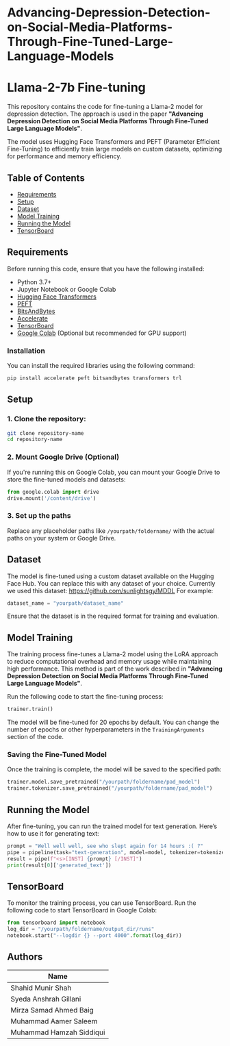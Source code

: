 # Advancing-Depression-Detection-on-Social-Media-Platforms-Through-Fine-Tuned-Large-Language-Models

# Llama-2-7b Fine-tuning

This repository contains the code for fine-tuning a Llama-2 model for depression detection. The approach is used in the paper **"Advancing Depression Detection on Social Media Platforms Through Fine-Tuned Large Language Models"**.

The model uses Hugging Face Transformers and PEFT (Parameter Efficient Fine-Tuning) to efficiently train large models on custom datasets, optimizing for performance and memory efficiency.

## Table of Contents

- [Requirements](#requirements)
- [Setup](#setup)
- [Dataset](#dataset)
- [Model Training](#model-training)
- [Running the Model](#running-the-model)
- [TensorBoard](#tensorboard)

## Requirements

Before running this code, ensure that you have the following installed:

- Python 3.7+
- Jupyter Notebook or Google Colab
- [Hugging Face Transformers](https://huggingface.co/transformers/)
- [PEFT](https://github.com/huggingface/peft)
- [BitsAndBytes](https://github.com/facebookresearch/bitsandbytes)
- [Accelerate](https://huggingface.co/docs/accelerate)
- [TensorBoard](https://www.tensorflow.org/tensorboard)
- [Google Colab](https://colab.research.google.com/) (Optional but recommended for GPU support)

### Installation

You can install the required libraries using the following command:

```bash
pip install accelerate peft bitsandbytes transformers trl
```

## Setup

### 1. Clone the repository:

```bash
git clone repository-name
cd repository-name
```

### 2. Mount Google Drive (Optional)

If you're running this on Google Colab, you can mount your Google Drive to store the fine-tuned models and datasets:

```python
from google.colab import drive
drive.mount('/content/drive')
```

### 3. Set up the paths

Replace any placeholder paths like `/yourpath/foldername/` with the actual paths on your system or Google Drive.

## Dataset

The model is fine-tuned using a custom dataset available on the Hugging Face Hub. You can replace this with any dataset of your choice.
Currently we used this dataset: https://github.com/sunlightsgy/MDDL
For example:
```python
dataset_name = "yourpath/dataset_name"
```

Ensure that the dataset is in the required format for training and evaluation.

## Model Training

The training process fine-tunes a Llama-2 model using the LoRA approach to reduce computational overhead and memory usage while maintaining high performance. This method is part of the work described in **"Advancing Depression Detection on Social Media Platforms Through Fine-Tuned Large Language Models"**.

Run the following code to start the fine-tuning process:

```python
trainer.train()
```

The model will be fine-tuned for 20 epochs by default. You can change the number of epochs or other hyperparameters in the `TrainingArguments` section of the code.

### Saving the Fine-Tuned Model

Once the training is complete, the model will be saved to the specified path:

```python
trainer.model.save_pretrained("/yourpath/foldername/pad_model")
trainer.tokenizer.save_pretrained("/yourpath/foldername/pad_model")
```

## Running the Model

After fine-tuning, you can run the trained model for text generation. Here’s how to use it for generating text:

```python
prompt = "Well well well, see who slept again for 14 hours :( ?"
pipe = pipeline(task="text-generation", model=model, tokenizer=tokenizer, max_length=2000)
result = pipe(f"<s>[INST] {prompt} [/INST]")
print(result[0]['generated_text'])
```

## TensorBoard

To monitor the training process, you can use TensorBoard. Run the following code to start TensorBoard in Google Colab:



```python
from tensorboard import notebook
log_dir = "/yourpath/foldername/output_dir/runs"
notebook.start("--logdir {} --port 4000".format(log_dir))
```

## Authors

| **Name**                           |
|------------------------------------|
| Shahid Munir Shah                  |
| Syeda Anshrah Gillani               |
| Mirza Samad Ahmed Baig             |
| Muhammad Aamer Saleem              |
| Muhammad Hamzah Siddiqui           |
